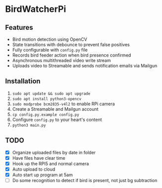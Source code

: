 # BirdWatcherPi

## Features
- Bird motion detection using OpenCV
- State transitions with debounce to prevent false positives
- Fully configurable with `config.py` file
- Records bird feeder action when bird presence confirmed
- Asynchronous multithreaded video write stream
- Uploads video to Streamable and sends notification emails via Mailgun

## Installation
1. `sudo apt update && sudo apt upgrade`
2. `sudo apt install python3-opencv`
3. `sudo modprobe bcm2835-v4l2` to enable RPi camera 
3. Create a Streamable and Mailgun account
4. `cp config.py.example config.py`
5. Configure `config.py` to your heart's content
6. `python3 main.py`

## TODO
- [x] Organize uploaded files by date in folder
- [x] Have files have clear time
- [X] Hook up the RPI5 and normal camera
- [X] Auto upload to cloud
- [X] Auto start up program at 5am
- [ ] Do some recognition to detect if bird is present, not just bg subtraction
